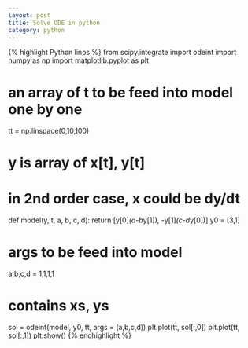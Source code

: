 ```yaml
---
layout: post
title: Solve ODE in python
category: python
---
```


{% highlight Python linos %}
from scipy.integrate import odeint
import numpy as np
import matplotlib.pyplot as plt
# an array of t to be feed into model one by one
tt = np.linspace(0,10,100)
# y is array of x[t], y[t]
# in 2nd order case, x could be dy/dt
def model(y, t, a, b, c, d):
    return [y[0]*(a-b*y[1]), -y[1]*(c-d*y[0])]
y0 = [3,1]
# args to be feed into model
a,b,c,d = 1,1,1,1
# contains xs, ys
sol = odeint(model, y0, tt, args = (a,b,c,d))
plt.plot(tt, sol[:,0])
plt.plot(tt, sol[:,1])
plt.show()
{% endhighlight %}